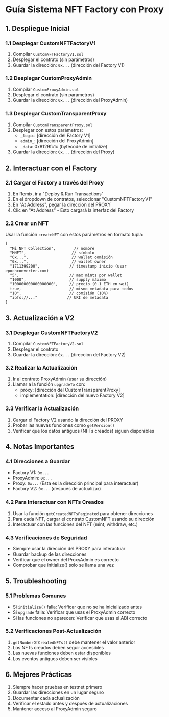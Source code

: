 # Guía Sistema NFT Factory con Proxy

## 1. Despliegue Inicial

### 1.1 Desplegar CustomNFTFactoryV1
1. Compilar `CustomNFTFactoryV1.sol`
2. Desplegar el contrato (sin parámetros)
3. Guardar la dirección: `0x...` (dirección del Factory V1)

### 1.2 Desplegar CustomProxyAdmin
1. Compilar `CustomProxyAdmin.sol`
2. Desplegar el contrato (sin parámetros)
3. Guardar la dirección: `0x...` (dirección del ProxyAdmin)

### 1.3 Desplegar CustomTransparentProxy
1. Compilar `CustomTransparentProxy.sol`
2. Desplegar con estos parámetros:
   - `_logic`: [dirección del Factory V1]
   - `admin_`: [dirección del ProxyAdmin]
   - `_data`: 0x8129fc1c (bytecode de initialize)
3. Guardar la dirección: `0x...` (dirección del Proxy)

## 2. Interactuar con el Factory

### 2.1 Cargar el Factory a través del Proxy
1. En Remix, ir a "Deploy & Run Transactions"
2. En el dropdown de contratos, seleccionar "CustomNFTFactoryV1"
3. En "At Address", pegar la dirección del PROXY
4. Clic en "At Address" - Esto cargará la interfaz del Factory

### 2.2 Crear un NFT
Usar la función `createNFT` con estos parámetros en formato tupla:
```solidity
[
  "Mi NFT Collection",        // nombre
  "MNFT",                    // símbolo
  "0x...",                   // wallet comisión
  "0x...",                   // wallet owner
  "1711399200",             // timestamp inicio (usar epochconverter.com)
  "5",                      // max mints por wallet
  "1000",                   // supply máximo
  "100000000000000000",     // precio (0.1 ETH en wei)
  true,                     // mismo metadata para todos
  "10",                     // comisión (10%)
  "ipfs://..."             // URI de metadata
]
```

## 3. Actualización a V2

### 3.1 Desplegar CustomNFTFactoryV2
1. Compilar `CustomNFTFactoryV2.sol`
2. Desplegar el contrato
3. Guardar la dirección: `0x...` (dirección del Factory V2)

### 3.2 Realizar la Actualización
1. Ir al contrato ProxyAdmin (usar su dirección)
2. Llamar a la función `upgradeTo` con:
   - proxy: [dirección del CustomTransparentProxy]
   - implementation: [dirección del nuevo Factory V2]

### 3.3 Verificar la Actualización
1. Cargar el Factory V2 usando la dirección del PROXY
2. Probar las nuevas funciones como `getVersion()`
3. Verificar que los datos antiguos (NFTs creados) siguen disponibles

## 4. Notas Importantes

### 4.1 Direcciones a Guardar
- Factory V1: `0x...`
- ProxyAdmin: `0x...`
- Proxy: `0x...` (Esta es la dirección principal para interactuar)
- Factory V2: `0x...` (después de actualizar)

### 4.2 Para Interactuar con NFTs Creados
1. Usar la función `getCreatedNFTsPaginated` para obtener direcciones
2. Para cada NFT, cargar el contrato CustomNFT usando su dirección
3. Interactuar con las funciones del NFT (mint, withdraw, etc.)

### 4.3 Verificaciones de Seguridad
- Siempre usar la dirección del PROXY para interactuar
- Guardar backup de las direcciones
- Verificar que el owner del ProxyAdmin es correcto
- Comprobar que initialize() solo se llama una vez

## 5. Troubleshooting

### 5.1 Problemas Comunes
- Si `initialize()` falla: Verificar que no se ha inicializado antes
- Si `upgrade` falla: Verificar que usas el ProxyAdmin correcto
- Si las funciones no aparecen: Verificar que usas el ABI correcto

### 5.2 Verificaciones Post-Actualización
1. `getNumberOfCreatedNFTs()` debe mantener el valor anterior
2. Los NFTs creados deben seguir accesibles
3. Las nuevas funciones deben estar disponibles
4. Los eventos antiguos deben ser visibles

## 6. Mejores Prácticas

1. Siempre hacer pruebas en testnet primero
2. Guardar las direcciones en un lugar seguro
3. Documentar cada actualización
4. Verificar el estado antes y después de actualizaciones
5. Mantener acceso al ProxyAdmin seguro
